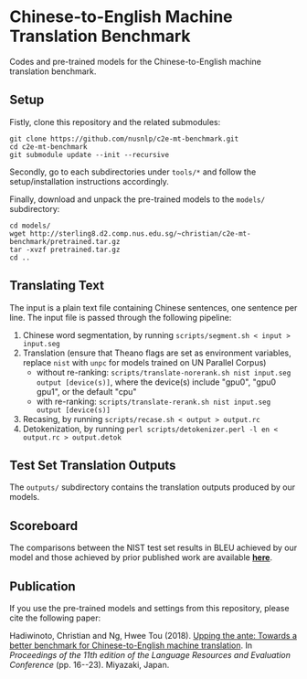 Chinese-to-English Machine Translation Benchmark
================================================

Codes and pre-trained models for the Chinese-to-English machine translation benchmark.


Setup
-----

Fistly, clone this repository and the related submodules:

```
git clone https://github.com/nusnlp/c2e-mt-benchmark.git
cd c2e-mt-benchmark
git submodule update --init --recursive
```

Secondly, go to each subdirectories under `tools/*` and follow the setup/installation instructions accordingly.

Finally, download and unpack the pre-trained models to the `models/` subdirectory:

```
cd models/
wget http://sterling8.d2.comp.nus.edu.sg/~christian/c2e-mt-benchmark/pretrained.tar.gz
tar -xvzf pretrained.tar.gz
cd ..
```

Translating Text
----------------

The input is a plain text file containing Chinese sentences, one sentence per line. The input file is passed through the following pipeline:

1. Chinese word segmentation, by running `scripts/segment.sh < input > input.seg`
2. Translation (ensure that Theano flags are set as environment variables, replace `nist` with `unpc` for models trained on UN Parallel Corpus)
   * without re-ranking: `scripts/translate-norerank.sh nist input.seg output [device(s)]`, where the device(s) include "gpu0", "gpu0 gpu1", or the default "cpu"
   * with re-ranking: `scripts/translate-rerank.sh nist input.seg output [device(s)]`
3. Recasing, by running `scripts/recase.sh < output > output.rc`
4. Detokenization, by running `perl scripts/detokenizer.perl -l en < output.rc > output.detok`


Test Set Translation Outputs
----------------------------

The `outputs/` subdirectory contains the translation outputs produced by our models.

Scoreboard
----------

The comparisons between the NIST test set results in BLEU achieved by our model and those achieved by prior published work are available [__here__](https://1drv.ms/x/s!AtgLdmtlqxqugTomChq7GidBY3cS).


Publication
-----------

If you use the pre-trained models and settings from this repository, please cite the following paper:

Hadiwinoto, Christian and Ng, Hwee Tou (2018). [Upping the ante: Towards a better benchmark for Chinese-to-English machine translation](http://www.lrec-conf.org/proceedings/lrec2018/pdf/678.pdf). In *Proceedings of the 11th edition of the Language Resources and Evaluation Conference* (pp. 16--23). Miyazaki, Japan.
